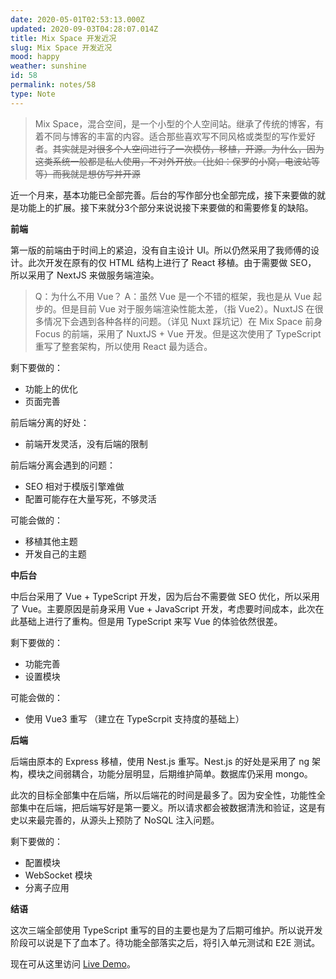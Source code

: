 ```yaml
---
date: 2020-05-01T02:53:13.000Z
updated: 2020-09-03T04:28:07.014Z
title: Mix Space 开发近况
slug: Mix Space 开发近况
mood: happy
weather: sunshine
id: 58
permalink: notes/58
type: Note
---
```


> Mix Space，混合空间，是一个小型的个人空间站。继承了传统的博客，有着不同与博客的丰富的内容。适合那些喜欢写不同风格或类型的写作爱好者。~~其实就是对很多个人空间进行了一次模仿，移植，开源。为什么，因为这类系统一般都是私人使用，不对外开放。（比如：保罗的小窝，电波站等等）而我就是想仿写并开源~~

近一个月来，基本功能已全部完善。后台的写作部分也全部完成，接下来要做的就是功能上的扩展。接下来就分3个部分来说说接下来要做的和需要修复的缺陷。

**前端**

第一版的前端由于时间上的紧迫，没有自主设计 UI。所以仍然采用了我师傅的设计。此次开发在原有的仅 HTML 结构上进行了 React 移植。由于需要做 SEO， 所以采用了 NextJS 来做服务端渲染。

> Q：为什么不用 Vue？
> A：虽然 Vue 是一个不错的框架，我也是从 Vue 起步的。但是目前 Vue 对于服务端渲染性能太差，（指 Vue2）。NuxtJS 在很多情况下会遇到各种各样的问题。（详见 Nuxt 踩坑记）在 Mix Space 前身 Focus 的前端，采用了 NuxtJS + Vue 开发。但是这次使用了 TypeScript 重写了整套架构，所以使用 React 最为适合。

剩下要做的：

- 功能上的优化
- 页面完善

前后端分离的好处：

- 前端开发灵活，没有后端的限制

前后端分离会遇到的问题：

- SEO 相对于模版引擎难做
- 配置可能存在大量写死，不够灵活

可能会做的：

- 移植其他主题
- 开发自己的主题

**‌中后台**

中后台采用了 Vue + TypeScript 开发，因为后台不需要做 SEO 优化，所以采用了 Vue。主要原因是前身采用 Vue + JavaScript 开发，考虑要时间成本，此次在此基础上进行了重构。但是用 TypeScript 来写 Vue 的体验依然很差。

剩下要做的：

- 功能完善
- 设置模块

可能会做的：

- 使用 Vue3 重写 （建立在 TypeScrpit 支持度的基础上）


**‌后端**

后端由原本的 Express 移植，使用 Nest.js 重写。Nest.js 的好处是采用了 ng 架构，模块之间弱耦合，功能分层明显，后期维护简单。数据库仍采用 mongo。

此次的目标全部集中在后端，所以后端花的时间是最多了。因为安全性，功能性全部集中在后端，把后端写好是第一要义。所以请求都会被数据清洗和验证，这是有史以来最完善的，从源头上预防了 NoSQL 注入问题。

剩下要做的：

- 配置模块
- WebSocket 模块
- 分离子应用


**‌结语**

这次三端全部使用 TypeScript 重写的目的主要也是为了后期可维护。所以说开发阶段可以说是下了血本了。待功能全部落实之后，将引入单元测试和 E2E 测试。

现在可从这里访问 [Live Demo](http://47.114.54.60:2323)。